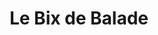 ---
published: true
title: 'Le Bix de Balade'
collection: ailleurs
release_date: '2014-03-05 00:00:00'
image:
    user/pages/01.Emissions/ailleurs-44/ouiedire_ailleurs-44_cover-1.png: { name: ouiedire_ailleurs-44_cover-1.png, type: image/png, size: 458228, path: user/pages/01.Emissions/ailleurs-44/ouiedire_ailleurs-44_cover-1.png }
number: '44'
slug: ailleurs-44
taxonomy:
    dj: 'Alexis Malbert (Tapetronic)'
    artist: ['Alan Parker - Hippy', 'Anton Lavey', 'Bizarre Ejaculation', 'Christine Lamoure', 'Craps on The Bitch', 'Dj Smallcock', 'Fucking Pigs', 'Gaston & Purcell', 'Gwilly Edmondez', 'Hematoputrefaction Sexologicunt', 'Henri Chopin', 'Ignaz Schick et Martin Tétreault', Jingle, 'Kadaver Torso', 'Mike Sady', 'Naing Naing', Papiperez, Quintron, 'Roger Roger', 'Ron Capone and his Orchestra', 'Royan Fréquence The Best of Jingles', 'Skills Music', 'Spiral Worms', 'Stahlgren and Ferguson', 'Yasunao Tone']
playlists:
    - { title: null, tracks: [{ timecode: '00:01:00', artists: ['Naing Naing'], title: Greensleeves }, { timecode: '00:02:40', artists: [Jingle], title: '' }, { timecode: '00:03:39', artists: ['Bizarre Ejaculation'], title: 'Drowning In Uterovaginal Secretions' }, { timecode: '00:04:56', artists: ['Gwilly Edmondez'], title: 'Dutch Werd' }, { timecode: '00:06:52', artists: ['Roger Roger'], title: 'Canadian Specific' }, { timecode: '00:09:17', artists: ['Fucking Pigs'], title: 'Best Individual Song On The CD' }, { timecode: '00:10:40', artists: ['Alan Parker - Hippy'], title: '' }, { timecode: '00:12:12', artists: ['Hematoputrefaction Sexologicunt'], title: 'Anorragia bulimicofagica' }, { timecode: '00:14:44', artists: ['Dj Smallcock'], title: 'Rocket to DNA' }, { timecode: '00:15:40', artists: [Quintron], title: 'The Bridge' }, { timecode: '00:17:27', artists: ['Naing Naing'], title: 'Wasp tabla' }, { timecode: '00:18:52', artists: ['Roger Roger'], title: 'Sounds Industrial 15' }, { timecode: '00:20:57', artists: ['Kadaver Torso'], title: 'The Several Minutes of Surgery' }, { timecode: '00:21:52', artists: ['Gaston & Purcell'], title: 'Chicken Dance' }, { timecode: '00:23:56', artists: ['Henri Chopin'], title: 'Alphabet et Glotté' }, { timecode: '00:25:31', artists: ['Spiral Worms'], title: 'Naegleria Fowleri Amoebia' }, { timecode: '00:27:31', artists: ['Craps on The Bitch'], title: 'Gouda''s Hole' }, { timecode: '00:31:00', artists: ['Stahlgren and Ferguson'], title: 'The Unruly Guts' }, { timecode: '00:31:42', artists: ['Gwilly Edmondez'], title: 'Pops N Drops' }, { timecode: '00:33:42', artists: ['Ron Capone and his Orchestra'], title: 'Gloo Gloo Water Trumpet' }, { timecode: '00:36:33', artists: ['Royan Fréquence The Best of Jingles'], title: 'Zoo de la Palmyre' }, { timecode: '00:37:08', artists: ['Skills Music'], title: 'MJ remix' }, { timecode: '00:41:08', artists: ['Anton Lavey'], title: 'Satan Takes a Holiday' }, { timecode: '00:43:02', artists: ['Christine Lamoure'], title: Ekstase }, { timecode: '00:44:08', artists: ['Yasunao Tone'], title: 'Solo for Wounded CD' }, { timecode: '00:46:47', artists: ['Mike Sady'], title: 'Conte Erotico-Sadique' }, { timecode: '00:47:10', artists: ['Ignaz Schick et Martin Tétreault'], title: '3-p45 trois' }, { timecode: '00:54:33', artists: [Papiperez], title: 'La cumbia de Freddy Krueger' }] }
presentation: "Pour finir l'hiver, rien de tel qu'un mix pour tuer tous ces vilains microbes. 59 minutes d'étrangetés audio pour dégeler les oreilles à coup de cris de cochons et d'histoires cochonnes. Une playlist gutturale et humide à bien garder dans la gorge, c'est une prescription !\n\n[http://www.alexismalbert.com](http://www.alexismalbert.com/)"
image_hd:
    user/pages/01.Emissions/ailleurs-44/ouiedire_ailleurs-44_cover_hd.png: { name: ouiedire_ailleurs-44_cover_hd.png, type: image/png, size: 1646593, path: user/pages/01.Emissions/ailleurs-44/ouiedire_ailleurs-44_cover_hd.png }

---